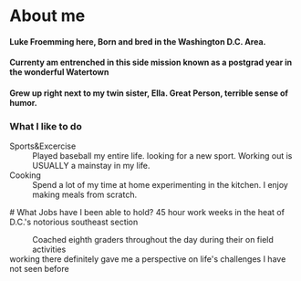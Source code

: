 # About me 
#### Luke Froemming here, Born and bred in the Washington D.C. Area. 
#### Currenty am entrenched in this side mission known as a postgrad year in the wonderful Watertown 
#### Grew up right next to my twin sister, Ella. Great Person, terrible sense of humor. 
### What I like to do 
<dl> 
  <dt>Sports&Excercise</dt> 
  <dd> Played baseball my entire life. looking for a new sport. Working out is USUALLY a mainstay in my life.</dd>
  <dt>Cooking</dt>  
  <dd> Spend a lot of my time at home experimenting in the kitchen. I enjoy making meals from scratch. 
    </dl>  
# What Jobs have I been able to hold? 45 hour work weeks in the heat of D.C.'s notorious southeast section 
<dl> 
  <dd> Coached eighth graders throughout the day during their on field activities</dd> 
  <dt> working there definitely gave me a perspective on life's challenges I have not seen before </dt> 
 </dl>
